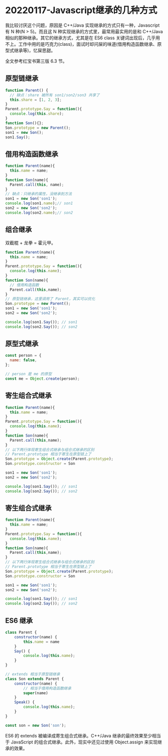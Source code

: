 # 20220117-Javascript继承的几种方式

我比较讨厌这个问题，原因是 C++/Java 实现继承的方式只有一种，Javascript 有 N 种(N > 5)。而且这 N 种实现继承的方式里，最常用最实用的是和 C++/Java 相似的那种继承。其它的继承方式，尤其是在 ES6 class 关键词出现后，几乎用不上。工作中用的是巧克力(class)，面试时却问屎的味道(借用构造函数继承、原型式继承等)，忆屎思甜。

全文参考红宝书第三版 6.3 节。

## 原型链继承

```JavaScript
function Parent() {
  // 缺点：share 被所有 son1/son2/son3 共享了
  this.share = [1, 2, 3];
}
Parent.prototype.Say = function(){
  console.log(this.share);
}
function Son(){};
Son.prototype = new Parent();
son1 = new Son();
son1.Say();
```

## 借用构造函数继承

```JavaScript
function Parent(name){
  this.name = name;
}
function Son(name){
  Parent.call(this, name);
}
// 缺点：只继承的属性，没继承到方法
son1 = new Son('son1');
console.log(son1.name);// son1
son2 = new Son('son2');
console.log(son2.name);// son2
```

## 组合继承

双截棍 + 龙拳 = 霍元甲。

```JavaScript
function Parent(name){
  this.name = name;
}
Parent.prototype.Say = function(){
  console.log(this.name);
}
function Son(name){
  // 借用构造函数
  Parent.call(this,name);
}
// 原型链继承，这里调用了 Parent，其实可以优化
Son.prototype = new Parent();
son1 = new Son('son1');
son2 = new Son('son2');

console.log(son1.Say()); // son1
console.log(son2.Say()); // son2
```

## 原型式继承

```JavaScript
const person = {
  name: false,
};

// person 是 me 的原型
const me = Object.create(person);
```

## 寄生组合式继承

```JavaScript
function Parent(name){
  this.name = name;
}
Parent.prototype.Say = function(){
  console.log(this.name);
}
function Son(name){
  Parent.call(this,name);
}
// 以下两行体现寄生组合式继承与组合式继承的区别
// Parent.prototype 相当于寄生在原型链上了
Son.prototype = Object.create(Parent.prototype);
Son.prototype.constructor = Son

son1 = new Son('son1');
son2 = new Son('son2');

console.log(son1.Say()); // son1
console.log(son2.Say()); // son2
```

## 寄生组合式继承

```JavaScript
function Parent(name){
  this.name = name;
}
Parent.prototype.Say = function(){
  console.log(this.name);
}
function Son(name){
  Parent.call(this,name);
}
// 以下两行体现寄生组合式继承与组合式继承的区别
// Parent.prototype 相当于寄生在原型链上了
Son.prototype = Object.create(Parent.prototype);
Son.prototype.constructor = Son

son1 = new Son('son1');
son2 = new Son('son2');

console.log(son1.Say()); // son1
console.log(son2.Say()); // son2
```

## ES6 继承

```JavaScript
class Parent {
    constructor(name) {
        this.name = name
    }
    Say() {
        console.log(this.name);
    }
}

// extends 相当于原型链继承
class Son extends Parent {
    constructor(name) {
        // 相当于借用构造函数继承
        super(name)
    }
    Speak() {
        console.log(this.name);
    }
}

const son = new Son('son');
```

ES6 的 extends 被编译成寄生组合式继承。C++/Java 继承的最终效果至少相当于 JavaScript 的组合式继承。此外，现实中还见过使用 Object.assign 来实现继承的效果。





















